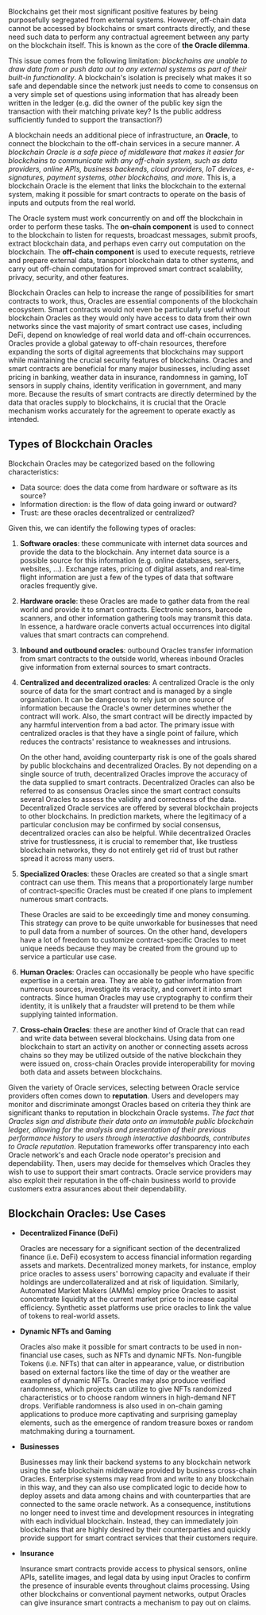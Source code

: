Blockchains get their most significant positive features by being purposefully segregated from external systems. However, off-chain data cannot be accessed by blockchains or smart contracts directly, and these need such data to perform any contractual agreement between any party on the blockchain itself. This is known as the core of **the Oracle dilemma**. 

This issue comes from the following limitation: _blockchains are unable to draw data from or push data out to any external systems as part of their built-in functionality_. A blockchain's isolation is precisely what makes it so safe and dependable since the network just needs to come to consensus on a very simple set of questions using information that has already been written in the ledger (e.g. did the owner of the public key sign the transaction with their matching private key? Is the public address sufficiently funded to support the transaction?)

A blockchain needs an additional piece of infrastructure, an **Oracle**, to connect the blockchain to the off-chain services in a secure manner. _A blockchain Oracle is a safe piece of middleware that makes it easier for blockchains to communicate with any off-chain system, such as data providers, online APIs, business backends, cloud providers, IoT devices, e-signatures, payment systems, other blockchains, and more_. This is, a blockchain Oracle is the element that links the blockchain to the external system, making it possible for smart contracts to operate on the basis of inputs and outputs from the real world. 

The Oracle system must work concurrently on and off the blockchain in order to perform these tasks. The **on-chain component** is used to connect to the blockchain to listen for requests, broadcast messages, submit proofs, extract blockchain data, and perhaps even carry out computation on the blockchain. The **off-chain component** is used to execute requests, retrieve and prepare external data, transport blockchain data to other systems, and carry out off-chain computation for improved smart contract scalability, privacy, security, and other features.

Blockchain Oracles can help to increase the range of possibilities for smart contracts to work, thus, Oracles are essential components of the blockchain ecosystem. Smart contracts would not even be particularly useful without blockchain Oracles as they would only have access to data from their own networks since the vast majority of smart contract use cases, including DeFi, depend on knowledge of real world data and off-chain occurrences. Oracles provide a global gateway to off-chain resources, therefore expanding the sorts of digital agreements that blockchains may support while maintaining the crucial security features of blockchains. Oracles and smart contracts are beneficial for many major businesses, including asset pricing in banking, weather data in insurance, randomness in gaming, IoT sensors in supply chains, identity verification in government, and many more. Because the results of smart contracts are directly determined by the data that oracles supply to blockchains, it is crucial that the Oracle mechanism works accurately for the agreement to operate exactly as intended.

## Types of Blockchain Oracles

Blockchain Oracles may be categorized based on the following characteristics:

* Data source: does the data come from hardware or software as its source?
* Information direction: is the flow of data going inward or outward?
* Trust: are these oracles decentralized or centralized?

Given this, we can identify the following types of oracles:

1. **Software oracles**: these communicate with internet data sources and provide the data to the blockchain. Any internet data source is a possible source for this information (e.g. online databases, servers, websites, ...). Exchange rates, pricing of digital assets, and real-time flight information are just a few of the types of data that software oracles frequently give.

2. **Hardware oracle**: these Oracles are made to gather data from the real world and provide it to smart contracts. Electronic sensors, barcode scanners, and other information gathering tools may transmit this data. In essence, a hardware oracle converts actual occurrences into digital values that smart contracts can comprehend.

3. **Inbound and outbound oracles**: outbound Oracles transfer information from smart contracts to the outside world, whereas inbound Oracles give information from external sources to smart contracts.

4. **Centralized and decentralized oracles**: A centralized Oracle is the only source of data for the smart contract and is managed by a single organization. It can be dangerous to rely just on one source of information because the Oracle's owner determines whether the contract will work. Also, the smart contract will be directly impacted by any harmful intervention from a bad actor. The primary issue with centralized oracles is that they have a single point of failure, which reduces the contracts' resistance to weaknesses and intrusions. 
 
    On the other hand, avoiding counterparty risk is one of the goals shared by public blockchains and decentralized Oracles. By not depending on a single source of truth, decentralized Oracles improve the accuracy of the data supplied to smart contracts. Decentralized Oracles can also be referred to as consensus Oracles since the smart contract consults several Oracles to assess the validity and correctness of the data. Decentralized Oracle services are offered by several blockchain projects to other blockchains. In prediction markets, where the legitimacy of a particular conclusion may be confirmed by social consensus, decentralized oracles can also be helpful. While decentralized Oracles strive for trustlessness, it is crucial to remember that, like trustless blockchain networks, they do not entirely get rid of trust but rather spread it across many users.

5. **Specialized Oracles**: these Oracles are created so that a single smart contract can use them. This means that a proportionately large number of contract-specific Oracles must be created if one plans to implement numerous smart contracts.

    These Oracles are said to be exceedingly time and money consuming. This strategy can prove to be quite unworkable for businesses that need to pull data from a number of sources. On the other hand, developers have a lot of freedom to customize contract-specific Oracles to meet unique needs because they may be created from the ground up to service a particular use case.

6. **Human Oracles**: Oracles can occasionally be people who have specific expertise in a certain area. They are able to gather information from numerous sources, investigate its veracity, and convert it into smart contracts. Since human Oracles may use cryptography to confirm their identity, it is unlikely that a fraudster will pretend to be them while supplying tainted information.

7. **Cross-chain Oracles**: these are another kind of Oracle that can read and write data between several blockchains. Using data from one blockchain to start an activity on another or connecting assets across chains so they may be utilized outside of the native blockchain they were issued on, cross-chain Oracles provide interoperability for moving both data and assets between blockchains.

Given the variety of Oracle services, selecting between Oracle service providers often comes down to **reputation**. Users and developers may monitor and discriminate amongst Oracles based on criteria they think are significant thanks to reputation in blockchain Oracle systems. _The fact that Oracles sign and distribute their data onto an immutable public blockchain ledger, allowing for the analysis and presentation of their previous performance history to users through interactive dashboards, contributes to Oracle reputation_. Reputation frameworks offer transparency into each Oracle network's and each Oracle node operator's precision and dependability. Then, users may decide for themselves which Oracles they wish to use to support their smart contracts. Oracle service providers may also exploit their reputation in the off-chain business world to provide customers extra assurances about their dependability.

## Blockchain Oracles: Use Cases

* **Decentralized Finance (DeFi)**

    Oracles are necessary for a significant section of the decentralized finance (i.e. DeFi) ecosystem to access financial information regarding assets and markets. Decentralized money markets, for instance, employ price oracles to assess users' borrowing capacity and evaluate if their holdings are undercollateralized and at risk of liquidation. Similarly, Automated Market Makers (AMMs) employ price Oracles to assist concentrate liquidity at the current market price to increase capital efficiency. Synthetic asset platforms use price oracles to link the value of tokens to real-world assets.

* **Dynamic NFTs and Gaming**

    Oracles also make it possible for smart contracts to be used in non-financial use cases, such as NFTs and dynamic NFTs. Non-fungible Tokens (i.e. NFTs) that can alter in appearance, value, or distribution based on external factors like the time of day or the weather are examples of dynamic NFTs. Oracles may also produce verified randomness, which projects can utilize to give NFTs randomized characteristics or to choose random winners in high-demand NFT drops. Verifiable randomness is also used in on-chain gaming applications to produce more captivating and surprising gameplay elements, such as the emergence of random treasure boxes or random matchmaking during a tournament.

* **Businesses**

    Businesses may link their backend systems to any blockchain network using the safe blockchain middleware provided by business cross-chain Oracles. Enterprise systems may read from and write to any blockchain in this way, and they can also use complicated logic to decide how to deploy assets and data among chains and with counterparties that are connected to the same oracle network. As a consequence, institutions no longer need to invest time and development resources in integrating with each individual blockchain. Instead, they can immediately join blockchains that are highly desired by their counterparties and quickly provide support for smart contract services that their customers require.

* **Insurance**

    Insurance smart contracts provide access to physical sensors, online APIs, satellite images, and legal data by using input Oracles to confirm the presence of insurable events throughout claims processing. Using other blockchains or conventional payment networks, output Oracles can give insurance smart contracts a mechanism to pay out on claims.

